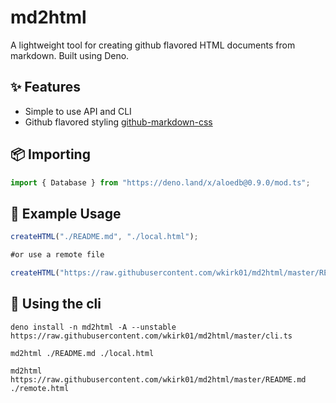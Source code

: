 # md2html

A lightweight tool for creating github flavored HTML documents from markdown.
Built using Deno.

## ✨ Features

- Simple to use API and CLI
- Github flavored styling
  [github-markdown-css](https://github.com/sindresorhus/github-markdown-css)

## 📦 Importing

```typescript
import { Database } from "https://deno.land/x/aloedb@0.9.0/mod.ts";
```

## 📖 Example Usage

```typescript
createHTML("./README.md", "./local.html");

#or use a remote file 

createHTML("https://raw.githubusercontent.com/wkirk01/md2html/master/README.md", "./remote.html");
```

## 🚀 Using the cli

```shell
deno install -n md2html -A --unstable https://raw.githubusercontent.com/wkirk01/md2html/master/cli.ts

md2html ./README.md ./local.html

md2html https://raw.githubusercontent.com/wkirk01/md2html/master/README.md ./remote.html
```

